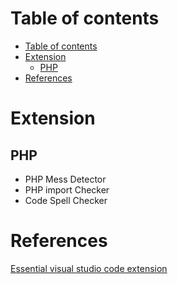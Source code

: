 # Table of contents
- [Table of contents](#table-of-contents)
- [Extension](#extension)
  - [PHP](#php)
- [References](#references)

# Extension

## PHP

- PHP Mess Detector
- PHP import Checker
- Code Spell Checker

# References

[Essential visual studio code extension](https://andy-carter.com/blog/essential-visual-studio-code-extensions-for-php-developers)

